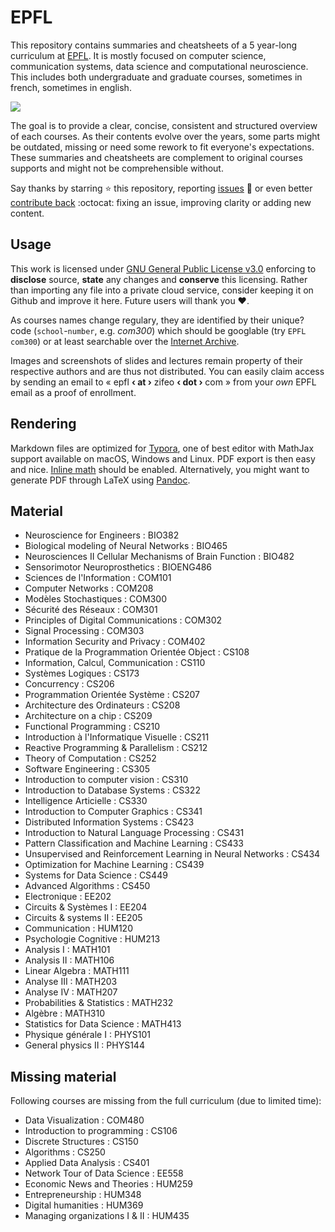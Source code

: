 # EPFL

This repository contains summaries and cheatsheets of a 5 year-long curriculum at [EPFL](https://www.epfl.ch). It is mostly focused on computer science, communication systems, data science and computational neuroscience. This includes both undergraduate and graduate courses, sometimes in french, sometimes in english.

![](./readme-overview.png)

The goal is to provide a clear, concise, consistent and structured overview of each courses. As their contents evolve over the years, some parts might be outdated, missing or need some rework to fit everyone's expectations. These summaries and cheatsheets are complement to original courses supports and might not be comprehensible without.

Say thanks by starring :star: this repository, reporting [issues](https://github.com/zifeo/EPFL/issues/new) :bug: or even better [contribute back](https://github.com/zifeo/EPFL/pulls) :octocat: fixing an issue, improving clarity or adding new content.

## Usage

This work is licensed under [GNU General Public License v3.0](https://github.com/zifeo/EPFL/blob/master/LICENSE) enforcing to **disclose** source, **state** any changes and **conserve** this licensing. Rather than importing any file into a private cloud service, consider keeping it on Github and improve it here. Future users will thank you :heart:.

As courses names change regulary, they are identified by their unique? code (`school`-`number`, e.g. *com300*) which should be googlable (try `EPFL com300`) or at least searchable over the [Internet Archive](https://web.archive.org).

Images and screenshots of slides and lectures remain property of their respective authors and are thus not distributed. You can easily claim access by sending an email to « epfl **‹ at ›** zifeo **‹ dot ›** com » from your *own* EPFL email as a proof of enrollment.

## Rendering

Markdown files are optimized for [Typora](https://typora.io), one of best editor with MathJax support available on macOS, Windows and Linux. PDF export is then easy and nice. [Inline math](https://support.typora.io/Math/#inline-math) should be enabled. Alternatively, you might want to generate PDF through LaTeX using [Pandoc](https://github.com/jgm/pandoc).

## Material

- Neuroscience for Engineers : BIO382
- Biological modeling of Neural Networks : BIO465
- Neurosciences II Cellular Mechanisms of Brain Function : BIO482
- Sensorimotor Neuroprosthetics : BIOENG486
- Sciences de l'Information : COM101
- Computer Networks : COM208
- Modèles Stochastiques : COM300
- Sécurité des Réseaux : COM301
- Principles of Digital Communications : COM302
- Signal Processing : COM303
- Information Security and Privacy : COM402
- Pratique de la Programmation Orientée Object : CS108
- Information, Calcul, Communication : CS110
- Systèmes Logiques : CS173
- Concurrency : CS206
- Programmation Orientée Système : CS207
- Architecture des Ordinateurs : CS208
- Architecture on a chip : CS209
- Functional Programming : CS210
- Introduction à l'Informatique Visuelle : CS211
- Reactive Programming & Parallelism : CS212
- Theory of Computation : CS252
- Software Engineering : CS305
- Introduction to computer vision : CS310
- Introduction to Database Systems : CS322
- Intelligence Articielle : CS330
- Introduction to Computer Graphics : CS341
- Distributed Information Systems : CS423
- Introduction to Natural Language Processing : CS431
- Pattern Classification and Machine Learning : CS433
- Unsupervised and Reinforcement Learning in Neural Networks : CS434
- Optimization for Machine Learning : CS439
- Systems for Data Science : CS449
- Advanced Algorithms : CS450
- Electronique : EE202
- Circuits & Systèmes I : EE204
- Circuits & systems II : EE205
- Communication : HUM120
- Psychologie Cognitive : HUM213
- Analysis I : MATH101
- Analysis II : MATH106
- Linear Algebra : MATH111
- Analyse III : MATH203
- Analyse IV : MATH207
- Probabilities & Statistics : MATH232
- Algèbre : MATH310
- Statistics for Data Science : MATH413
- Physique générale I : PHYS101
- General physics II : PHYS144

## Missing material

Following courses are missing from the full curriculum (due to limited time):

- Data Visualization : COM480
- Introduction to programming : CS106
- Discrete Structures : CS150
- Algorithms : CS250
- Applied Data Analysis : CS401
- Network Tour of Data Science : EE558
- Economic News and Theories : HUM259
- Entrepreneurship : HUM348
- Digital humanities : HUM369
- Managing organizations I & II : HUM435
